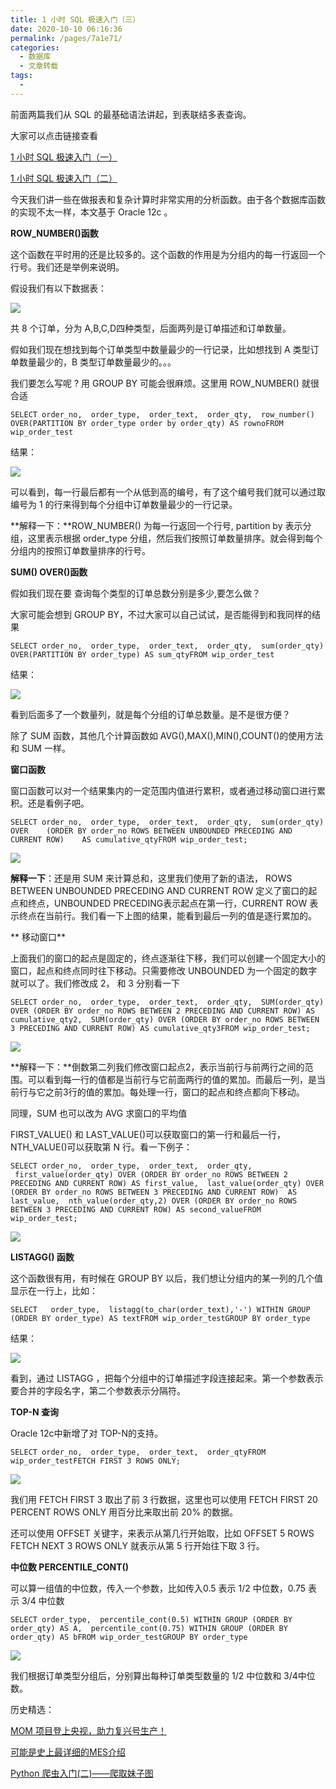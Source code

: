 ```yaml
---
title: 1 小时 SQL 极速入门（三）
date: 2020-10-10 06:16:36
permalink: /pages/7a1e71/
categories:
  - 数据库
  - 文章转载
tags:
  - 
---
```

<!--
 * @Author: 中箭的吴起
 * @Date: 2020-07-23 08:01:20
 * @LastEditTime: 2020-07-23 08:01:36
 * @LastEditors: 中箭的吴起
 * @Description: 
 * @FilePath: \科技文章c:\Users\admin\OneDrive\studybook\数据库\文章转载\1 小时 SQL 极速入门（三）.md
 * @日行一善，每日一码
--> 
前面两篇我们从 SQL 的最基础语法讲起，到表联结多表查询。

大家可以点击链接查看

[1 小时 SQL 极速入门（一）](http://mp.weixin.qq.com/s?__biz=MzIwMDY5OTU5OQ==&mid=2650476135&idx=1&sn=bfc79cf51aed966da0f6e77e0a685247&chksm=8ef695c7b9811cd15034afba1910538068a03da7ce75b1a279aaf4302b16612fe9b963cb8f94&scene=21#wechat_redirect)

[1 小时 SQL 极速入门（二）](http://mp.weixin.qq.com/s?__biz=MzIwMDY5OTU5OQ==&mid=2650476150&idx=1&sn=7cbc199354050b9c5c1950c5fe4cd6f1&chksm=8ef695d6b9811cc0a1d204f47c5aaeb28ac09da26249e7a6c34da8616d65970c5afbc73d8d98&scene=21#wechat_redirect)

今天我们讲一些在做报表和复杂计算时非常实用的分析函数。由于各个数据库函数的实现不太一样，本文基于 Oracle 12c 。

**ROW\_NUMBER()函数**

这个函数在平时用的还是比较多的。这个函数的作用是为分组内的每一行返回一个行号。我们还是举例来说明。

假设我们有以下数据表：

![](https://mmbiz.qpic.cn/mmbiz_png/tKxZ4U4ogOyE9JicYE8WtpEURtXhCvTsXLLMt4J5eAk7gjtgtj6wI8bGnlmkvb7IpjuszlLWudNVAj0bQiaX3dvg/640?tp=webp&wxfrom=5&wx_lazy=1&wx_co=1)

共 8 个订单，分为 A,B,C,D四种类型，后面两列是订单描述和订单数量。

假如我们现在想找到每个订单类型中数量最少的一行记录，比如想找到 A 类型订单数量最少的，B 类型订单数量最少的。。。

我们要怎么写呢 ? 用 GROUP BY 可能会很麻烦。这里用 ROW\_NUMBER() 就很合适

```
SELECT order_no,  order_type,  order_text,  order_qty,  row_number() OVER(PARTITION BY order_type order by order_qty) AS rownoFROM wip_order_test
```

结果：

![](https://mmbiz.qpic.cn/mmbiz_png/tKxZ4U4ogOyE9JicYE8WtpEURtXhCvTsXZXrEybIziaWILQ5OtyjZtYH50HKzlCBZNo2kJy1lm8KibkAX8FBrkl2w/640?tp=webp&wxfrom=5&wx_lazy=1&wx_co=1)

可以看到，每一行最后都有一个从低到高的编号，有了这个编号我们就可以通过取编号为 1 的行来得到每个分组中订单数量最少的一行记录。

**解释一下：**ROW\_NUMBER() 为每一行返回一个行号, partition by 表示分组，这里表示根据 order\_type 分组，然后我们按照订单数量排序。就会得到每个分组内的按照订单数量排序的行号。

**SUM() OVER()函数**

假如我们现在要 查询每个类型的订单总数分别是多少,要怎么做？

大家可能会想到 GROUP BY，不过大家可以自己试试，是否能得到和我同样的结果

```
SELECT order_no,  order_type,  order_text,  order_qty,  sum(order_qty) OVER(PARTITION BY order_type) AS sum_qtyFROM wip_order_test
```

结果：

![](https://mmbiz.qpic.cn/mmbiz_png/tKxZ4U4ogOyE9JicYE8WtpEURtXhCvTsXELLZamnUd9O5SVXhxvm6gLjxt4Z9wTo62rRp2yakWN0d7FiblNncrRA/640?tp=webp&wxfrom=5&wx_lazy=1&wx_co=1)

看到后面多了一个数量列，就是每个分组的订单总数量。是不是很方便？

除了 SUM 函数，其他几个计算函数如 AVG(),MAX(),MIN(),COUNT()的使用方法和 SUM 一样。

**窗口函数**

窗口函数可以对一个结果集内的一定范围内值进行累积，或者通过移动窗口进行累积。还是看例子吧。

```
SELECT order_no,  order_type,  order_text,  order_qty,  sum(order_qty) OVER    (ORDER BY order_no ROWS BETWEEN UNBOUNDED PRECEDING AND CURRENT ROW)    AS cumulative_qtyFROM wip_order_test;
```

![](https://mmbiz.qpic.cn/mmbiz_png/tKxZ4U4ogOyE9JicYE8WtpEURtXhCvTsXRA9MbkJCRntPXaE8V3dUo9Wwzm0465jziauH12Z9QupNk9MGJp6N4bQ/640?tp=webp&wxfrom=5&wx_lazy=1&wx_co=1)

**解释一下**：还是用 SUM 来计算总和，这里我们使用了新的语法， ROWS BETWEEN UNBOUNDED PRECEDING AND CURRENT ROW 定义了窗口的起点和终点，UNBOUNDED PRECEDING表示起点在第一行，CURRENT ROW 表示终点在当前行。我们看一下上图的结果，能看到最后一列的值是逐行累加的。

** 移动窗口**

上面我们的窗口的起点是固定的，终点逐渐往下移，我们可以创建一个固定大小的窗口，起点和终点同时往下移动。只需要修改 UNBOUNDED 为一个固定的数字就可以了。我们修改成 2， 和 3 分别看一下

```
SELECT order_no,  order_type,  order_text,  order_qty,  SUM(order_qty) OVER (ORDER BY order_no ROWS BETWEEN 2 PRECEDING AND CURRENT ROW) AS cumulative_qty2,  SUM(order_qty) OVER (ORDER BY order_no ROWS BETWEEN 3 PRECEDING AND CURRENT ROW) AS cumulative_qty3FROM wip_order_test;
```

![](https://mmbiz.qpic.cn/mmbiz_png/tKxZ4U4ogOyE9JicYE8WtpEURtXhCvTsXpdXlJtewUEujcf1kWftlgop680QbLcibG2m0uJuALXSJNcghUkZFmicA/640?tp=webp&wxfrom=5&wx_lazy=1&wx_co=1)

**解释一下：**倒数第二列我们修改窗口起点2，表示当前行与前两行之间的范围。可以看到每一行的值都是当前行与它前面两行的值的累加。而最后一列，是当前行与它之前3行的值的累加。每处理一行，窗口的起点和终点都向下移动。

同理，SUM 也可以改为 AVG 求窗口的平均值

FIRST\_VALUE() 和 LAST\_VALUE()可以获取窗口的第一行和最后一行，NTH\_VALUE()可以获取第 N 行。看一下例子：

```
SELECT order_no,  order_type,  order_text,  order_qty,  first_value(order_qty) OVER (ORDER BY order_no ROWS BETWEEN 2 PRECEDING AND CURRENT ROW) AS first_value,  last_value(order_qty) OVER (ORDER BY order_no ROWS BETWEEN 3 PRECEDING AND CURRENT ROW)  AS last_value,  nth_value(order_qty,2) OVER (ORDER BY order_no ROWS BETWEEN 3 PRECEDING AND CURRENT ROW) AS second_valueFROM wip_order_test;
```

![](https://mmbiz.qpic.cn/mmbiz_png/tKxZ4U4ogOyE9JicYE8WtpEURtXhCvTsXdQvqvOA6LDwhxYVEOjnfY4LImspxQDW4sJmChSNJUwh5icrVsVHPKCA/640?tp=webp&wxfrom=5&wx_lazy=1&wx_co=1)

**LISTAGG() 函数**

这个函数很有用，有时候在 GROUP BY 以后，我们想让分组内的某一列的几个值显示在一行上，比如：

```
SELECT   order_type,  listagg(to_char(order_text),'-') WITHIN GROUP (ORDER BY order_type) AS textFROM wip_order_testGROUP BY order_type
```

结果：

![](https://mmbiz.qpic.cn/mmbiz_png/tKxZ4U4ogOyE9JicYE8WtpEURtXhCvTsXcbTVmRar6px3P1pO0vImmvqRf9xXuOQ5IzHOcK84gicia8WILWkFE6Bg/640?tp=webp&wxfrom=5&wx_lazy=1&wx_co=1)

看到，通过 LISTAGG ，把每个分组中的订单描述字段连接起来。第一个参数表示要合并的字段名字，第二个参数表示分隔符。

**TOP\-N 查询**

Oracle 12c中新增了对 TOP\-N的支持。

```
SELECT order_no,  order_type,  order_text,  order_qtyFROM wip_order_testFETCH FIRST 3 ROWS ONLY;
```

![](https://mmbiz.qpic.cn/mmbiz_png/tKxZ4U4ogOyE9JicYE8WtpEURtXhCvTsXIwW00iaPxTLvfRwFNicQtNPGpkyt18KLibWe4LLicicKN1SOxxkZ7sibcV9w/640?tp=webp&wxfrom=5&wx_lazy=1&wx_co=1)

我们用 FETCH FIRST 3 取出了前 3 行数据，这里也可以使用 FETCH FIRST 20 PERCENT ROWS ONLY 用百分比来取出前 20% 的数据。

还可以使用 OFFSET 关键字，来表示从第几行开始取，比如 OFFSET 5 ROWS FETCH NEXT 3 ROWS ONLY 就表示从第 5 行开始往下取 3 行。

**中位数 PERCENTILE\_CONT()**

可以算一组值的中位数，传入一个参数，比如传入0.5 表示 1/2 中位数，0.75 表示 3/4 中位数

```
SELECT order_type,  percentile_cont(0.5) WITHIN GROUP (ORDER BY order_qty) AS A,  percentile_cont(0.75) WITHIN GROUP (ORDER BY order_qty) AS bFROM wip_order_testGROUP BY order_type
```

![](https://mmbiz.qpic.cn/mmbiz_png/tKxZ4U4ogOyE9JicYE8WtpEURtXhCvTsXW7NAD9g1xoaM3A1A6kPQgnOfUiawjGDDKbVA9ZeYsicXjn90J0yzzDibg/640?tp=webp&wxfrom=5&wx_lazy=1&wx_co=1)

我们根据订单类型分组后，分别算出每种订单类型数量的 1/2 中位数和 3/4中位数。

历史精选：

[MOM 项目登上央视，助力复兴号生产！](http://mp.weixin.qq.com/s?__biz=MzIwMDY5OTU5OQ==&mid=2650476020&idx=1&sn=07b6f04554d2f43fb8458f1eb7b9380c&chksm=8ef69654b9811f427e5e5caaec15e5fa7ef5558466bd7c6dd94f0d30ac27ef9b8947ec7ea955&scene=21#wechat_redirect)

[可能是史上最详细的MES介绍](http://mp.weixin.qq.com/s?__biz=MzIwMDY5OTU5OQ==&mid=2650476109&idx=1&sn=d81d925d3fd8325febc21e0e4552934f&chksm=8ef695edb9811cfbdc9168ef60796cd26ef3059dff931ea3cf66c9a3f1df5fc4dcaa272f6410&scene=21#wechat_redirect)

[Python 爬虫入门(二)——爬取妹子图](http://mp.weixin.qq.com/s?__biz=MzIwMDY5OTU5OQ==&mid=2650475939&idx=1&sn=3b2cd66cd4c327e2e464031989d7fde7&chksm=8ef69603b9811f15e6d60a61de5e8f64353c8e289cae4eada35d978a84acbf4eea3ea098ec0c&scene=21#wechat_redirect)